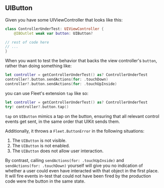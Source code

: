 ## UIButton

Given you have some UIViewController that looks like this:
```swift
class ControllerUnderTest: UIViewController {
	@IBOutlet weak var button: UIButton?

// rest of code here
// ...
}
```

When you want to test the behavior that backs the view controller's `button`, rather than doing something like:

```swift
let controller = getControllerUnderTest() as? ControllerUnderTest
controller?.button.sendActions(for: .touchDown)
controller?.button.sendActions(for: .touchUpInside)
```

you can use Fleet's extension `tap` like so:

```swift
let controller = getControllerUnderTest() as? ControllerUnderTest
try! controller?.button.tap()
```

`tap` on `UIButton` mimics a tap on the button, ensuring that all relevant control events get sent,
in the same order that UIKit sends them.

Additionally, it throws a `Fleet.ButtonError` in the following situations:
1) The `UIButton` is not visible.
2) The `UIButton` is not enabled.
3) The `UIButton` does not allow user interaction.

By contrast, calling `sendActions(for: .touchUpInside)` and `sendActions(for: .touchDown)` yourself will give
you no indication of whether a user could even have interacted with that object in the first place. It will
fire events in-test that could not have been fired by the production code were the button in the same state.

